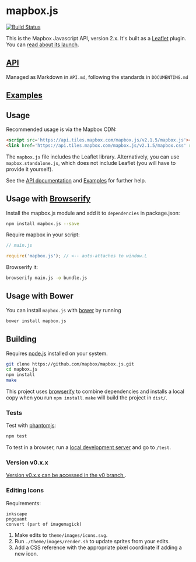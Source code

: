 # mapbox.js

[![Build Status](https://travis-ci.org/mapbox/mapbox.js.png?branch=v1)](https://travis-ci.org/mapbox/mapbox.js)

This is the Mapbox Javascript API, version 2.x. It's built as a [Leaflet](http://leafletjs.com/)
plugin. You can [read about its launch](http://mapbox.com/blog/mapbox-js-with-leaflet/).

## [API](http://mapbox.com/mapbox.js/api/)

Managed as Markdown in `API.md`, following the standards in `DOCUMENTING.md`

## [Examples](http://mapbox.com/mapbox.js/example/v1.0.0/)

## Usage

Recommended usage is via the Mapbox CDN:

```html
<script src='https://api.tiles.mapbox.com/mapbox.js/v2.1.5/mapbox.js'></script>
<link href='https://api.tiles.mapbox.com/mapbox.js/v2.1.5/mapbox.css' rel='stylesheet' />
```

The `mapbox.js` file includes the Leaflet library. Alternatively, you can use `mapbox.standalone.js`, which does not include Leaflet (you will have to provide it yourself).

See the [API documentation](http://mapbox.com/mapbox.js/api/) and [Examples](http://mapbox.com/mapbox.js/example/v1.0.0/) for further help.

## Usage with [Browserify](http://browserify.org/)

Install the mapbox.js module and add it to `dependencies` in package.json:

```sh
npm install mapbox.js --save
```

Require mapbox in your script:

```js
// main.js

require('mapbox.js'); // <-- auto-attaches to window.L
```

Browserify it:

```sh
browserify main.js -o bundle.js
```

## Usage with Bower

You can install `mapbox.js` with [bower](http://bower.io/) by running

```sh
bower install mapbox.js
```

## Building

Requires [node.js](http://nodejs.org/) installed on your system.

``` sh
git clone https://github.com/mapbox/mapbox.js.git
cd mapbox.js
npm install
make
```

This project uses [browserify](https://github.com/substack/node-browserify) to combine
dependencies and installs a local copy when you run `npm install`.
`make` will build the project in `dist/`.

### Tests

Test with [phantomjs](http://phantomjs.org/):

``` sh
npm test
```

To test in a browser, run a [local development server](https://gist.github.com/tmcw/4989751)
and go to `/test`.

### Version v0.x.x

[Version v0.x.x can be accessed in the v0 branch.](https://github.com/mapbox/mapbox.js/tree/v0).

### Editing Icons

Requirements:

    inkscape
    pngquant
    convert (part of imagemagick)

1. Make edits to `theme/images/icons.svg`.
2. Run `./theme/images/render.sh` to update sprites from your edits.
3. Add a CSS reference with the appropriate pixel coordinate if adding a new icon.
